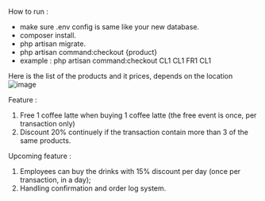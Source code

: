 How to run :
- make sure .env config is same like your new database.
- composer install.
- php artisan migrate.
- php artisan command:checkout {product}
- example : php artisan command:checkout CL1 CL1 FR1 CL1

Here is the list of the products and it prices, depends on the location
![image](https://user-images.githubusercontent.com/25179703/145393933-f29be21a-5c9b-443b-b3c3-63fd1350db28.png)

Feature :
1. Free 1 coffee latte when buying 1 coffee latte (the free event is once, per transaction only)
2. Discount 20% continuely if the transaction contain more than 3 of the same products.

Upcoming feature :
1. Employees can buy the drinks with 15% discount per day (once per transaction, in a day);
2. Handling confirmation and order log system.

